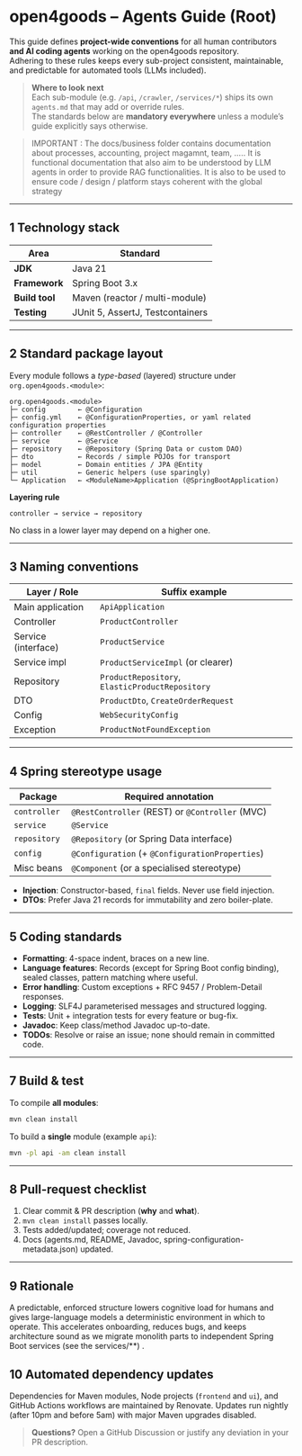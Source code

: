 # open4goods – Agents Guide (Root)

This guide defines **project-wide conventions** for all human contributors **and AI coding agents** working on the open4goods repository.  
Adhering to these rules keeps every sub-project consistent, maintainable, and predictable for automated tools (LLMs included).

> **Where to look next**  
> Each sub-module (e.g. `/api`, `/crawler`, `/services/*`) ships its own `agents.md` that may add or override rules.  
> The standards below are **mandatory everywhere** unless a module’s guide explicitly says otherwise.


> IMPORTANT : The docs/business folder contains documentation about processes, accounting, project magamnt, team, ..... It is functional documentation that also aim to be understood by LLM agents in order to provide RAG functionalities. It is also to be used to ensure  code / design / platform  stays coherent with the global strategy
---

## 1  Technology stack

| Area            | Standard                           |
|-----------------|------------------------------------|
| **JDK**         | Java 21                            |
| **Framework**   | Spring Boot 3.x                    |
| **Build tool**  | Maven (reactor / multi-module)     |
| **Testing**     | JUnit 5, AssertJ, Testcontainers   |

---

## 2  Standard package layout

Every module follows a *type-based* (layered) structure under  
`org.open4goods.<module>`:

```
org.open4goods.<module>
├─ config        ← @Configuration
├─ config.yml    ← @ConfigurationProperties, or yaml related configuration properties
├─ controller    ← @RestController / @Controller
├─ service       ← @Service
├─ repository    ← @Repository (Spring Data or custom DAO)
├─ dto           ← Records / simple POJOs for transport
├─ model         ← Domain entities / JPA @Entity
├─ util          ← Generic helpers (use sparingly)
└─ Application   ← <ModuleName>Application (@SpringBootApplication)
```

**Layering rule**

```
controller → service → repository
```

No class in a lower layer may depend on a higher one.

---

## 3  Naming conventions

| Layer / Role        | Suffix example                     |
|---------------------|------------------------------------|
| Main application    | `ApiApplication`                   |
| Controller          | `ProductController`                |
| Service (interface) | `ProductService`                   |
| Service impl        | `ProductServiceImpl` (or clearer)  |
| Repository          | `ProductRepository`, `ElasticProductRepository` |
| DTO                 | `ProductDto`, `CreateOrderRequest` |
| Config              | `WebSecurityConfig`                |
| Exception           | `ProductNotFoundException`         |

---

## 4  Spring stereotype usage

| Package        | Required annotation                             |
|----------------|-------------------------------------------------|
| `controller`   | `@RestController` (REST) or `@Controller` (MVC) |
| `service`      | `@Service`                                      |
| `repository`   | `@Repository` (or Spring Data interface)        |
| `config`       | `@Configuration` (+ `@ConfigurationProperties`) |
| Misc beans     | `@Component` (or a specialised stereotype)      |

- **Injection**: Constructor-based, `final` fields. Never use field injection.  
- **DTOs**: Prefer Java 21 records for immutability and zero boiler-plate.

---

## 5  Coding standards

- **Formatting**: 4-space indent, braces on a new line.  
- **Language features**: Records (except for Spring Boot config binding), sealed classes, pattern matching where useful.  
- **Error handling**: Custom exceptions + RFC 9457 / Problem-Detail responses.  
- **Logging**: SLF4J parameterised messages and structured logging.  
- **Tests**: Unit + integration tests for every feature or bug-fix.  
- **Javadoc**: Keep class/method Javadoc up-to-date.  
- **TODOs**: Resolve or raise an issue; none should remain in committed code.

---

## 7  Build & test

To compile **all modules**:

```bash
mvn clean install
```

To build a **single** module (example `api`):

```bash
mvn -pl api -am clean install
```

---

## 8  Pull-request checklist

1. Clear commit & PR description (**why** and **what**).  
2. `mvn clean install` passes locally.  
3. Tests added/updated; coverage not reduced.  
4. Docs (agents.md, README, Javadoc, spring-configuration-metadata.json) updated.  

---

## 9  Rationale

A predictable, enforced structure lowers cognitive load for humans and gives large-language models a deterministic environment in which to operate. This accelerates onboarding, reduces bugs, and keeps architecture sound as we migrate monolith parts to independent Spring Boot services (see the services/**) .

## 10  Automated dependency updates

Dependencies for Maven modules, Node projects (`frontend` and `ui`), and GitHub
Actions workflows are maintained by Renovate. Updates run nightly (after 10pm
and before 5am) with major Maven upgrades disabled.

> **Questions?**
> Open a GitHub Discussion or justify any deviation in your PR description.